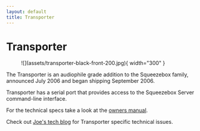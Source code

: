 ```yaml
---
layout: default
title: Transporter
---
```


# Transporter

<figure markdown="span">
  ![](assets/transporter-black-front-200.jpg){ width="300" }
</figure>

The Transporter is an audiophile grade addition to the Squeezebox family, announced July 2006 and began shipping September 2006.

Transporter has a serial port that provides access to the Squeezebox Server command-line interface. 

For the technical specs take a look at the <a href="https://www.logitech.com/assets/32376/transporter-ownersguide.pdf?srsltid=AfmBOoqSiyWkfabBSY-yN2X40NpjLN2WqZsps8E4UE-b5OmgD7GBquEb">owners manual</a>.

Check out <a href="https://joes-tech-blog.blogspot.com/2017/12/logitech-slimdevices-transporter-repair.html">Joe's tech blog</a> for Transporter specific technical issues.
